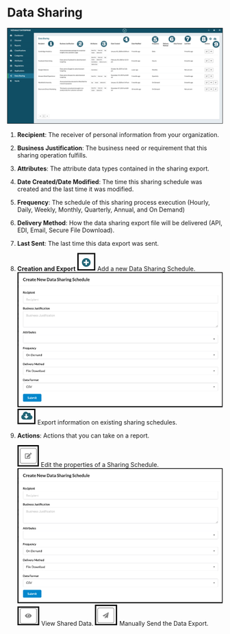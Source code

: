 # Data Sharing

![data_sharing](../assets/images/data_sharing.png "Data Sharing")

1. **Recipient**: The receiver of personal information from your organization.
2. **Business Justification**: The business need or requirement that this sharing operation fulfills.
3. **Attributes**: The attribute data types contained in the sharing export.
4. **Date Created/Date Modified**: The time this sharing schedule was created and the last time it was modified.
5. **Frequency**: The schedule of this sharing process execution (Hourly, Daily, Weekly, Monthly, Quarterly, Annual, and On Demand)
6. **Delivery Method**: How the data sharing export file will be delivered (API, EDI, Email, Secure File Download).
7. **Last Sent**: The last time this data export was sent.
8. **Creation and Export**
    ![Add](../assets/images/add.png "Add") Add a new Data Sharing Schedule.
    ![sharing_schedule](../assets/images/sharing_schedule.png "Create Sharing Schedule")
    ![export](../assets/images/export.png "Export") Export information on existing sharing schedules.
9. **Actions**: Actions that you can take on a report.

      ![edit](../assets/images/edit.png "Edit") Edit the properties of a Sharing Schedule.
      ![sharing_schedule](../assets/images/sharing_schedule.png "Create Sharing Schedule")
      ![view](../assets/images/view.png "View") View Shared Data.
      ![send](../assets/images/send.png "Send") Manually Send the Data Export.
